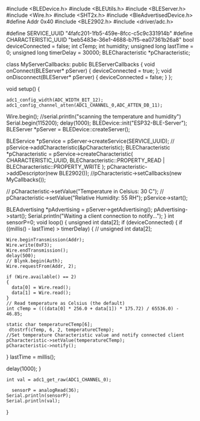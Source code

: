 #include <BLEDevice.h>
#include <BLEUtils.h>
#include <BLEServer.h>
#include <Wire.h>
#include <SHT2x.h>
#include <BleAdvertisedDevice.h>
#define Addr 0x40
#include <BLE2902.h>
#include <driver/adc.h>

#define SERVICE_UUID        "4fafc201-1fb5-459e-8fcc-c5c9c331914b"
#define CHARACTERISTIC_UUID "beb5483e-36e1-4688-b7f5-ea07361b26a8"
bool deviceConnected = false;
int cTemp;
int  humidity;
unsigned long lastTime = 0;
unsigned long timerDelay = 30000;
BLECharacteristic *pCharacteristic;

class MyServerCallbacks: public BLEServerCallbacks {
    void onConnect(BLEServer* pServer) {
      deviceConnected = true;
    };
    void onDisconnect(BLEServer* pServer) {
      deviceConnected = false;
    }
};

void setup()
{
  
    adc1_config_width(ADC_WIDTH_BIT_12);
    adc1_config_channel_atten(ADC1_CHANNEL_0,ADC_ATTEN_DB_11);
  Wire.begin();
  //serial.println("scanning the temperature and humidity")
  Serial.begin(115200);
  delay(1000);
  BLEDevice::init("ESP32-BLE-Server");
  BLEServer *pServer = BLEDevice::createServer();

  BLEService *pService = pServer->createService(SERVICE_UUID);
  // pService->addCharacteristic(&pCharacteristic);
  BLECharacteristic *pCharacteristic = pService->createCharacteristic(
                                         CHARACTERISTIC_UUID,
                                         BLECharacteristic::PROPERTY_READ |
                                         BLECharacteristic::PROPERTY_WRITE
                                       );
  pCharacteristic->addDescriptor(new BLE2902());
  //pCharacteristic->setCallbacks(new MyCallbacks());

  // pCharacteristic->setValue("Temperature in Celsius: 30 C");
  // pCharacteristic->setValue("Relative Humidity: 55 RH");
  pService->start();

  BLEAdvertising *pAdvertising = pServer->getAdvertising();
  pAdvertising->start();
  Serial.println("Waiting a client connection to notify...");
}
int sensorP=0;
void loop()
{
  unsigned int data[2];
  if (deviceConnected) {
    if ((millis() - lastTime) > timerDelay) {
    // unsigned int data[2];

 
    Wire.beginTransmission(Addr);
    Wire.write(0xF3);
    Wire.endTransmission();
    delay(500);
    // Blynk.begin(Auth);
    Wire.requestFrom(Addr, 2);

    if (Wire.available() == 2)
    {
      data[0] = Wire.read();
      data[1] = Wire.read();
    }
    // Read temperature as Celsius (the default)
    int cTemp = (((data[0] * 256.0 + data[1]) * 175.72) / 65536.0) - 46.85;

    static char temperatureCTemp[6];
     dtostrf(cTemp, 6, 2, temperatureCTemp);
    //Set temperature Characteristic value and notify connected client
    pCharacteristic->setValue(temperatureCTemp);
    pCharacteristic->notify();
  }
  lastTime = millis();

  delay(1000);
}

    int val = adc1_get_raw(ADC1_CHANNEL_0);
 
      sensorP = analogRead(36);
    Serial.println(sensorP);
    Serial.println(val);
}
